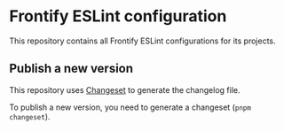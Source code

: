 # Frontify ESLint configuration

This repository contains all Frontify ESLint configurations for its projects.

## Publish a new version

This repository uses [Changeset](https://github.com/changesets/changesets) to generate the changelog file.

To publish a new version, you need to generate a changeset (`pnpm changeset`).
